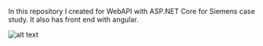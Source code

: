 In this repository I created for WebAPI with ASP.NET Core for Siemens case study.
It also has front end with angular.


![alt text](https://github.com/mucoa/CustomerApp/assets/72553530/d02fbff5-144e-4ff3-a4ab-510d755bbdaf)

